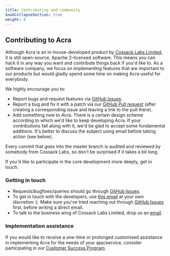 ```yaml
---
title: Contributing and community
bookCollapseSection: true
weight: 8
---
```


## Contributing to Acra

Although Acra is an in-house-developed product by [Cossack Labs Limited](https://www.cossacklabs.com), it is still open-source, Apache 2-licensed software. This means you can hack it in any way you want and contribute things back if you'd like to. As a software company, we focus on implementing features that are important to our products but would gladly spend some time on making Acra useful for everybody.

We highly encourage you to:

- Report bugs and request features via [GitHub Issues](https://github.com/cossacklabs/acra/issues).
- Report a bug and fix it with a patch via our [GitHub Pull request](https://github.com/cossacklabs/acra/pulls) (after creating a corresponding issue and leaving a link to the pull there).
- Add something new to Acra. There is a certain design scheme according to which we'd like to keep developing Acra. If your contributions fall along with it, we'd be glad to accept some fundamental additions. It's better to discuss the subject using email before taking action (see below).

Every commit that goes into the master branch is audited and reviewed by somebody from Cossack Labs, so don't be surprised if it takes a bit long.

If you'd like to participate in the core development more deeply, get in touch.

### Getting in touch

- Requests/bugfixes/queries should go through [GitHub Issues](https://github.com/cossacklabs/acra/issues).
- To get in touch with the developers, use [this email](mailto:dev@cossacklabs.com) at your own discretion :). Make sure you've tried reaching out through [GitHub Issues](https://github.com/cossacklabs/acra/issues) first, before writing a direct email.
- To talk to the business wing of Cossack Labs Limited, drop us an [email](mailto:info@cossacklabs.com).

### Implementation assistance

If you would like to receive a one-time or prolonged customised assistance in implementing Acra for the needs of your app/service, consider participating in our [Customer Success Program](https://www.cossacklabs.com/services/customer-success-program/).